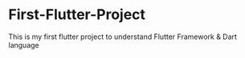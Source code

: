 # First-Flutter-Project
This is my first flutter project to understand Flutter Framework &amp; Dart language
